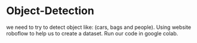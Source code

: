 # Object-Detection
we need to try to detect object like: (cars, bags and people). Using website roboflow to help us to create a dataset. Run our code in google colab.
